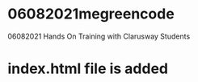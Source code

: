 # 06082021megreencode
06082021 Hands On Training with Clarusway Students
# index.html file is added
